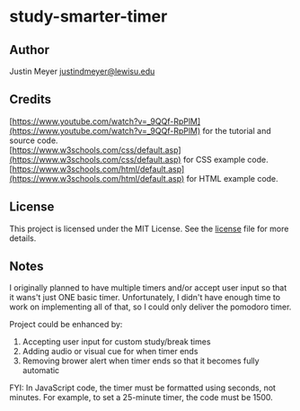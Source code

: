 # study-smarter-timer

## Author
Justin Meyer [justindmeyer@lewisu.edu](mailto:justindmeyer@lewisu.edu)

## Credits
[https://www.youtube.com/watch?v=_9QQf-RpPlM](https://www.youtube.com/watch?v=_9QQf-RpPlM) for the tutorial and source code.  
[https://www.w3schools.com/css/default.asp](https://www.w3schools.com/css/default.asp) for CSS example code.  
[https://www.w3schools.com/html/default.asp](https://www.w3schools.com/html/default.asp) for HTML example code.  

## License
This project is licensed under the MIT License. See the [license](license.md) file for more details.

## Notes
I originally planned to have multiple timers and/or accept user input so that it wans't just ONE basic timer. Unfortunately, I didn't have enough time to work on implementing all of that, so I could only deliver the pomodoro timer.  
 
Project could be enhanced by:
1. Accepting user input for custom study/break times
2. Adding audio or visual cue for when timer ends
3. Removing brower alert when timer ends so that it becomes fully automatic

FYI: In JavaScript code, the timer must be formatted using seconds, not minutes. For example, to set a 25-minute timer, the code must be 1500.